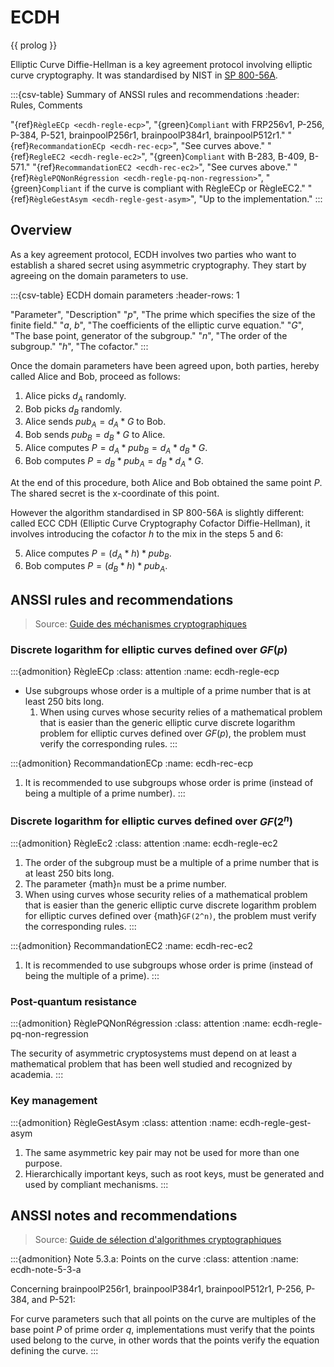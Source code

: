 # ECDH

{{ prolog }}

Elliptic Curve Diffie-Hellman is a key agreement protocol involving elliptic
curve cryptography. It was standardised by NIST in [SP
800-56A](https://csrc.nist.gov/pubs/sp/800/56/a/r3/final).

:::{csv-table} Summary of ANSSI rules and recommendations
:header: Rules, Comments

"{ref}`RègleECp <ecdh-regle-ecp>`", "{green}`Compliant` with FRP256v1, P-256, P-384, P-521, brainpoolP256r1, brainpoolP384r1, brainpoolP512r1."
"{ref}`RecommandationECp <ecdh-rec-ecp>`", "See curves above."
"{ref}`RegleEC2 <ecdh-regle-ec2>`", "{green}`Compliant` with B-283, B-409, B-571."
"{ref}`RecommandationEC2 <ecdh-rec-ec2>`", "See curves above."
"{ref}`RèglePQNonRégression <ecdh-regle-pq-non-regression>`", "{green}`Compliant` if the curve is compliant with RègleECp or RègleEC2."
"{ref}`RègleGestAsym <ecdh-regle-gest-asym>`", "Up to the implementation."
:::

## Overview

As a key agreement protocol, ECDH involves two parties who want to establish a
shared secret using asymmetric cryptography. They start by agreeing on the
domain parameters to use.

:::{csv-table} ECDH domain parameters
:header-rows: 1

"Parameter", "Description"
"$p$", "The prime which specifies the size of the finite field."
"$a$, $b$", "The coefficients of the elliptic curve equation."
"$G$", "The base point, generator of the subgroup."
"$n$", "The order of the subgroup."
"$h$", "The cofactor."
:::

Once the domain parameters have been agreed upon, both parties, hereby called
Alice and Bob, proceed as follows:

1. Alice picks $d_A$ randomly.
2. Bob picks $d_B$ randomly.
3. Alice sends $pub_A = d_A * G$ to Bob.
4. Bob sends $pub_B = d_B *G$ to Alice.
5. Alice computes $P = d_A * pub_B = d_A * d_B * G$.
6. Bob computes $P = d_B * pub_A = d_B * d_A * G$.

At the end of this procedure, both Alice and Bob obtained the same point $P$.
The shared secret is the x-coordinate of this point.

However the algorithm standardised in SP 800-56A is slightly different: called
ECC CDH (Elliptic Curve Cryptography Cofactor Diffie-Hellman), it involves
introducing the cofactor $h$ to the mix in the steps 5 and 6:

5. Alice computes $P = (d_A * h) * pub_B$.
6. Bob computes $P = (d_B * h) * pub_A$.

## ANSSI rules and recommendations

> Source: [Guide des méchanismes cryptographiques](https://www.ssi.gouv.fr/uploads/2021/03/anssi-guide-mecanismes_crypto-2.04.pdf)

### Discrete logarithm for elliptic curves defined over $GF(p)$

:::{admonition} RègleECp
:class: attention
:name: ecdh-regle-ecp

- Use subgroups whose order is a multiple of a prime number that is at least 250
  bits long.
    1. When using curves whose security relies of a mathematical problem that is
       easier than the generic elliptic curve discrete logarithm problem for
       elliptic curves defined over $GF(p)$, the problem must verify the
       corresponding rules.
:::

:::{admonition} RecommandationECp
:name: ecdh-rec-ecp

1. It is recommended to use subgroups whose order is prime (instead of being a
   multiple of a prime number).
:::

### Discrete logarithm for elliptic curves defined over $GF(2^n)$

:::{admonition} RègleEc2
:class: attention
:name: ecdh-regle-ec2

1. The order of the subgroup must be a multiple of a prime number that is at
   least 250 bits long.
2. The parameter {math}`n` must be a prime number.
3. When using curves whose security relies of a mathematical problem that is
   easier than the generic elliptic curve discrete logarithm problem for
   elliptic curves defined over {math}`GF(2^n)`, the problem must verify the
   corresponding rules.
:::

:::{admonition} RecommandationEC2
:name: ecdh-rec-ec2

1. It is recommended to use subgroups whose order is prime (instead of being the
   multiple of a prime).
:::

### Post-quantum resistance

:::{admonition} RèglePQNonRégression
:class: attention
:name: ecdh-regle-pq-non-regression

The security of asymmetric cryptosystems must depend on at least a mathematical
problem that has been well studied and recognized by academia.
:::


### Key management

:::{admonition} RègleGestAsym
:class: attention
:name: ecdh-regle-gest-asym

1. The same asymmetric key pair may not be used for more than one purpose.
2. Hierarchically important keys, such as root keys, must be generated and used
   by compliant mechanisms.
:::

## ANSSI notes and recommendations

> Source: [Guide de sélection d'algorithmes cryptographiques](https://cyber.gouv.fr/sites/default/files/2021/03/anssi-guide-selection_crypto-1.0.pdf)

:::{admonition} Note 5.3.a: Points on the curve
:class: attention
:name: ecdh-note-5-3-a

Concerning brainpoolP256r1, brainpoolP384r1, brainpoolP512r1, P-256, P-384, and
P-521:

For curve parameters such that all points on the curve are multiples of the base
point $P$ of prime order $q$, implementations must verify that the points used
belong to the curve, in other words that the points verify the equation defining
the curve.
:::

